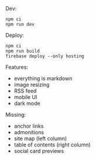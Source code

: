 Dev:

```
npm ci
npm run dev
```

Deploy:

```
npm ci
npm run build
firebase deploy --only hosting
```

Features:

- everything is markdown
- image resizing
- RSS feed
- mobile UI
- dark mode

Missing:

- anchor links
- admonitions
- site map (left column)
- table of contents (right column)
- social card previews
